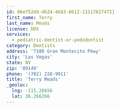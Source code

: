 ```yaml
---
id: 06ef52dd-db24-4b83-8612-131176274721
first_name: Terry
last_name: Meads
license: DDS
services:
  - pediatric-dentist-or-pedodontist
category: Dentists
address: '7100 Gran Montecito Pkwy'
city: 'Las Vegas'
state: NV
zip: '89149'
phone: '(702) 228-9911'
title: 'Terry Meads'
_geoloc:
  lng: -115.28656
  lat: 36.266266
---
```

